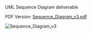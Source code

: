 UML Sequence Diagram deliverable 

PDF Version: [Sequence_Diagram_v3.pdf](uploads/80a9eebf2d19919f0e08300a078544bf/Sequence_Diagram_v3.pdf)

![Sequence_Diagram_v3](uploads/20db12107ef0ffdd69db7efd5ca704ff/Sequence_Diagram_v3.png)